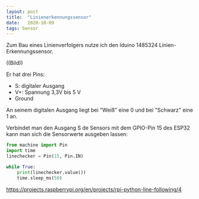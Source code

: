 ```yaml
---
layout: post
title:  "Linienerkennungssensor"
date:   2020-10-09
tags: Sensor 
---
```



Zum Bau eines Linienverfolgers nutze ich den Iduino 1485324 Linien-Erkennungssensor. 

((Bild))

Er hat drei Pins:

* S: digitaler Ausgang
* V+: Spannung 3,3V bis 5 V
* Ground

An seinem digitalen Ausgang liegt bei "Weiß" eine 0 und bei "Schwarz" eine 1 an.

Verbindet man den Ausgang S de Sensors mit dem GPIO-Pin 15 des ESP32 kann man sich die Sensorwerte ausgeben lassen:

```python 
from machine import Pin
import time
linechecker = Pin(15, Pin.IN)

while True:
    print(linechecker.value())
    time.sleep_ms(50)
```


https://projects.raspberrypi.org/en/projects/rpi-python-line-following/4